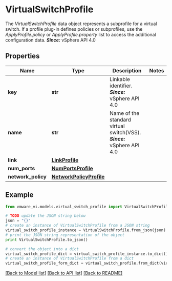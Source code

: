 # VirtualSwitchProfile

The *VirtualSwitchProfile* data object represents a subprofile for a virtual switch.  If a profile plug-in defines policies or subprofiles, use the *ApplyProfile.policy* or *ApplyProfile.property* list to access the additional configuration data.  ***Since:*** vSphere API 4.0 

## Properties
Name | Type | Description | Notes
------------ | ------------- | ------------- | -------------
**key** | **str** | Linkable identifier.  ***Since:*** vSphere API 4.0  | 
**name** | **str** | Name of the standard virtual switch(VSS).  ***Since:*** vSphere API 4.0  | 
**link** | [**LinkProfile**](LinkProfile.md) |  | 
**num_ports** | [**NumPortsProfile**](NumPortsProfile.md) |  | 
**network_policy** | [**NetworkPolicyProfile**](NetworkPolicyProfile.md) |  | 

## Example

```python
from vmware_vi.models.virtual_switch_profile import VirtualSwitchProfile

# TODO update the JSON string below
json = "{}"
# create an instance of VirtualSwitchProfile from a JSON string
virtual_switch_profile_instance = VirtualSwitchProfile.from_json(json)
# print the JSON string representation of the object
print VirtualSwitchProfile.to_json()

# convert the object into a dict
virtual_switch_profile_dict = virtual_switch_profile_instance.to_dict()
# create an instance of VirtualSwitchProfile from a dict
virtual_switch_profile_form_dict = virtual_switch_profile.from_dict(virtual_switch_profile_dict)
```
[[Back to Model list]](../README.md#documentation-for-models) [[Back to API list]](../README.md#documentation-for-api-endpoints) [[Back to README]](../README.md)


